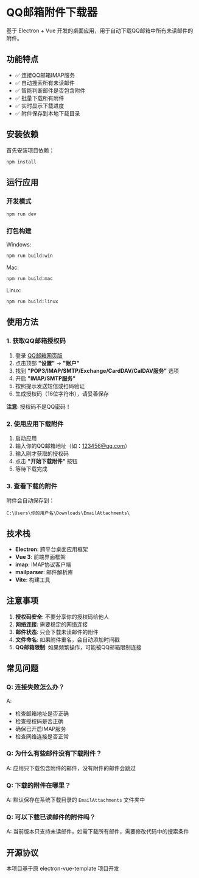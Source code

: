 # QQ邮箱附件下载器

基于 Electron + Vue 开发的桌面应用，用于自动下载QQ邮箱中所有未读邮件的附件。

## 功能特点

- ✅ 连接QQ邮箱IMAP服务
- ✅ 自动搜索所有未读邮件
- ✅ 智能判断邮件是否包含附件
- ✅ 批量下载所有附件
- ✅ 实时显示下载进度
- ✅ 附件保存到本地下载目录

## 安装依赖

首先安装项目依赖：

```bash
npm install
```

## 运行应用

### 开发模式

```bash
npm run dev
```

### 打包构建

Windows:
```bash
npm run build:win
```

Mac:
```bash
npm run build:mac
```

Linux:
```bash
npm run build:linux
```

## 使用方法

### 1. 获取QQ邮箱授权码

1. 登录 [QQ邮箱网页版](https://mail.qq.com)
2. 点击顶部 **"设置"** → **"账户"**
3. 找到 **"POP3/IMAP/SMTP/Exchange/CardDAV/CalDAV服务"** 选项
4. 开启 **"IMAP/SMTP服务"**
5. 按照提示发送短信或扫码验证
6. 生成授权码（16位字符串），请妥善保存

**注意**: 授权码不是QQ密码！

### 2. 使用应用下载附件

1. 启动应用
2. 输入你的QQ邮箱地址（如：123456@qq.com）
3. 输入刚才获取的授权码
4. 点击 **"开始下载附件"** 按钮
5. 等待下载完成

### 3. 查看下载的附件

附件会自动保存到：
```
C:\Users\你的用户名\Downloads\EmailAttachments\
```

## 技术栈

- **Electron**: 跨平台桌面应用框架
- **Vue 3**: 前端界面框架
- **imap**: IMAP协议客户端
- **mailparser**: 邮件解析库
- **Vite**: 构建工具

## 注意事项

1. **授权码安全**: 不要分享你的授权码给他人
2. **网络连接**: 需要稳定的网络连接
3. **邮件状态**: 只会下载未读邮件的附件
4. **文件命名**: 如果附件重名，会自动添加时间戳
5. **QQ邮箱限制**: 如果频繁操作，可能被QQ邮箱限制连接

## 常见问题

### Q: 连接失败怎么办？
A: 
- 检查邮箱地址是否正确
- 检查授权码是否正确
- 确保已开启IMAP服务
- 检查网络连接是否正常

### Q: 为什么有些邮件没有下载附件？
A: 应用只下载包含附件的邮件，没有附件的邮件会跳过

### Q: 下载的附件在哪里？
A: 默认保存在系统下载目录的 `EmailAttachments` 文件夹中

### Q: 可以下载已读邮件的附件吗？
A: 当前版本只支持未读邮件，如需下载所有邮件，需要修改代码中的搜索条件

## 开源协议

本项目基于原 electron-vue-template 项目开发
